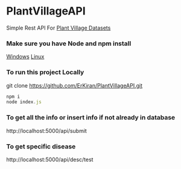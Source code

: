 # PlantVillageAPI
Simple Rest API For [Plant Village Datasets](https://github.com/spMohanty/PlantVillage-Dataset/tree/master/raw/color)

### Make sure you have Node and npm install 
[Windows](https://wsvincent.com/install-node-js-npm-windows/) [Linux](https://linuxize.com/post/how-to-install-node-js-on-ubuntu-18.04/)

### To run this project Locally

git clone https://github.com/ErKiran/PlantVillageAPI.git

```js
npm i
node index.js
``` 
### To get all the info or insert info if not already in database
http://localhost:5000/api/submit

### To get specific disease
http://localhost:5000/api/desc/test
